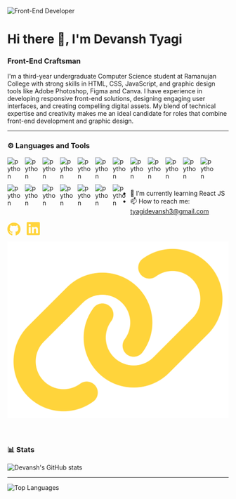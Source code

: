 ![Front-End Developer](banner.png)

# Hi there 👋, I'm Devansh Tyagi

### Front-End Craftsman

I'm a third-year undergraduate Computer Science student at Ramanujan College with strong skills in HTML, CSS, JavaScript, and graphic design tools like Adobe Photoshop, Figma and Canva. I have experience in developing responsive front-end solutions, designing engaging user interfaces, and creating compelling digital assets. My blend of technical expertise and creativity makes me an ideal candidate for roles that combine front-end development and graphic design.
<br>

---

### ⚙️ Languages and Tools

<img align="left" alt="python" width="30px" style="padding: 0px 10px 10px 0px" src="https://cdn.jsdelivr.net/gh/devicons/devicon@latest/icons/python/python-plain-wordmark.svg" />
<img align="left" alt="python" width="30px" style="padding: 0px 10px 10px 0px" src="https://cdn.jsdelivr.net/gh/devicons/devicon@latest/icons/cplusplus/cplusplus-plain.svg" />
<img align="left" alt="python" width="30px" style="padding: 0px 10px 10px 0px" src="https://cdn.jsdelivr.net/gh/devicons/devicon@latest/icons/html5/html5-plain-wordmark.svg" />
<img align="left" alt="python" width="30px" style="padding: 0px 10px 10px 0px" src="https://cdn.jsdelivr.net/gh/devicons/devicon@latest/icons/css3/css3-plain-wordmark.svg" />
<img align="left" alt="python" width="30px" style="padding: 0px 10px 10px 0px" src="https://cdn.jsdelivr.net/gh/devicons/devicon@latest/icons/javascript/javascript-plain.svg" />
<img align="left" alt="python" width="30px" style="padding: 0px 10px 10px 0px" src="https://cdn.jsdelivr.net/gh/devicons/devicon@latest/icons/php/php-original.svg" />
<img align="left" alt="python" width="30px" style="padding: 0px 10px 10px 0px" src="https://cdn.jsdelivr.net/gh/devicons/devicon@latest/icons/matplotlib/matplotlib-plain.svg" />
<img align="left" alt="python" width="30px" style="padding: 0px 10px 10px 0px"  src="https://cdn.jsdelivr.net/gh/devicons/devicon@latest/icons/jupyter/jupyter-original-wordmark.svg" />
<img align="left" alt="python" width="30px" style="padding: 0px 10px 10px 0px"src="https://cdn.jsdelivr.net/gh/devicons/devicon@latest/icons/amazonwebservices/amazonwebservices-plain-wordmark.svg" />
<img align="left" alt="python" width="30px" style="padding: 0px 10px 10px 0px" src="https://cdn.jsdelivr.net/gh/devicons/devicon@latest/icons/mysql/mysql-original-wordmark.svg" />
<img align="left" alt="python" width="30px" style="padding: 0px 10px 10px 0px" src="https://cdn.jsdelivr.net/gh/devicons/devicon@latest/icons/bun/bun-original.svg" />
<img align="left" alt="python" width="30px" style="padding: 0px 10px 10px 0px" src="https://cdn.jsdelivr.net/gh/devicons/devicon@latest/icons/canva/canva-original.svg" />
<img align="left" alt="python" width="30px" style="padding: 0px 10px 10px 0px" src="https://cdn.jsdelivr.net/gh/devicons/devicon@latest/icons/figma/figma-original.svg" />
<img align="left" alt="python" width="30px" style="padding: 0px 10px 10px 0px" src="https://cdn.jsdelivr.net/gh/devicons/devicon@latest/icons/flutter/flutter-original.svg" />
<img align="left" alt="python" width="30px" style="padding: 0px 10px 10px 0px" src="https://cdn.jsdelivr.net/gh/devicons/devicon@latest/icons/git/git-original.svg" />
<img align="left" alt="python" width="30px" style="padding: 0px 10px 10px 0px" src="https://cdn.jsdelivr.net/gh/devicons/devicon@latest/icons/linux/linux-original.svg" />
<img align="left" alt="python" width="30px" style="padding: 0px 10px 10px 0px"src="https://cdn.jsdelivr.net/gh/devicons/devicon@latest/icons/npm/npm-original-wordmark.svg" />
<img align="left" alt="python" width="30px" style="padding: 0px 10px 10px 0px"src="https://cdn.jsdelivr.net/gh/devicons/devicon@latest/icons/p5js/p5js-original.svg" />
<img align="left" alt="python" width="30px" style="padding: 0px 10px 10px 0px"  src="https://cdn.jsdelivr.net/gh/devicons/devicon@latest/icons/vscode/vscode-original.svg" />
<br>
<br>

#

- 🌱 I’m currently learning React JS
- 📫 How to reach me: tyagidevansh3@gmail.com

[<svg align="left" alt="python" width="30px" style="padding: 0px 10px 10px 0px" xmlns="http://www.w3.org/2000/svg" viewBox="0 0 496 512"><!--!Font Awesome Free 6.7.2 by @fontawesome - https://fontawesome.com License - https://fontawesome.com/license/free Copyright 2024 Fonticons, Inc.--><path fill="#FFD43B" d="M165.9 397.4c0 2-2.3 3.6-5.2 3.6-3.3 .3-5.6-1.3-5.6-3.6 0-2 2.3-3.6 5.2-3.6 3-.3 5.6 1.3 5.6 3.6zm-31.1-4.5c-.7 2 1.3 4.3 4.3 4.9 2.6 1 5.6 0 6.2-2s-1.3-4.3-4.3-5.2c-2.6-.7-5.5 .3-6.2 2.3zm44.2-1.7c-2.9 .7-4.9 2.6-4.6 4.9 .3 2 2.9 3.3 5.9 2.6 2.9-.7 4.9-2.6 4.6-4.6-.3-1.9-3-3.2-5.9-2.9zM244.8 8C106.1 8 0 113.3 0 252c0 110.9 69.8 205.8 169.5 239.2 12.8 2.3 17.3-5.6 17.3-12.1 0-6.2-.3-40.4-.3-61.4 0 0-70 15-84.7-29.8 0 0-11.4-29.1-27.8-36.6 0 0-22.9-15.7 1.6-15.4 0 0 24.9 2 38.6 25.8 21.9 38.6 58.6 27.5 72.9 20.9 2.3-16 8.8-27.1 16-33.7-55.9-6.2-112.3-14.3-112.3-110.5 0-27.5 7.6-41.3 23.6-58.9-2.6-6.5-11.1-33.3 2.6-67.9 20.9-6.5 69 27 69 27 20-5.6 41.5-8.5 62.8-8.5s42.8 2.9 62.8 8.5c0 0 48.1-33.6 69-27 13.7 34.7 5.2 61.4 2.6 67.9 16 17.7 25.8 31.5 25.8 58.9 0 96.5-58.9 104.2-114.8 110.5 9.2 7.9 17 22.9 17 46.4 0 33.7-.3 75.4-.3 83.6 0 6.5 4.6 14.4 17.3 12.1C428.2 457.8 496 362.9 496 252 496 113.3 383.5 8 244.8 8zM97.2 352.9c-1.3 1-1 3.3 .7 5.2 1.6 1.6 3.9 2.3 5.2 1 1.3-1 1-3.3-.7-5.2-1.6-1.6-3.9-2.3-5.2-1zm-10.8-8.1c-.7 1.3 .3 2.9 2.3 3.9 1.6 1 3.6 .7 4.3-.7 .7-1.3-.3-2.9-2.3-3.9-2-.6-3.6-.3-4.3 .7zm32.4 35.6c-1.6 1.3-1 4.3 1.3 6.2 2.3 2.3 5.2 2.6 6.5 1 1.3-1.3 .7-4.3-1.3-6.2-2.2-2.3-5.2-2.6-6.5-1zm-11.4-14.7c-1.6 1-1.6 3.6 0 5.9 1.6 2.3 4.3 3.3 5.6 2.3 1.6-1.3 1.6-3.9 0-6.2-1.4-2.3-4-3.3-5.6-2z"/></svg>](https://github.com/devanshtyagi26)
[<svg align="left" alt="python" width="30px" style="padding: 0px 10px 10px 0px" xmlns="http://www.w3.org/2000/svg" viewBox="0 0 448 512"><!--!Font Awesome Free 6.7.2 by @fontawesome - https://fontawesome.com License - https://fontawesome.com/license/free Copyright 2024 Fonticons, Inc.--><path fill="#FFD43B" d="M416 32H31.9C14.3 32 0 46.5 0 64.3v383.4C0 465.5 14.3 480 31.9 480H416c17.6 0 32-14.5 32-32.3V64.3c0-17.8-14.4-32.3-32-32.3zM135.4 416H69V202.2h66.5V416zm-33.2-243c-21.3 0-38.5-17.3-38.5-38.5S80.9 96 102.2 96c21.2 0 38.5 17.3 38.5 38.5 0 21.3-17.2 38.5-38.5 38.5zm282.1 243h-66.4V312c0-24.8-.5-56.7-34.5-56.7-34.6 0-39.9 27-39.9 54.9V416h-66.4V202.2h63.7v29.2h.9c8.9-16.8 30.6-34.5 62.9-34.5 67.2 0 79.7 44.3 79.7 101.9V416z"/></svg>](https://www.linkedin.com/in/tyagi-devansh/)
[<img src="link.svg" />](https://devanshtyagi26.github.io/myportfolio/)
<br>
<br>

#

### 📊 Stats

![Devansh's GitHub stats](https://github-readme-stats.vercel.app/api?username=devanshtyagi26&show_icons=true&theme=radical)

<!-- ![GitHub Streak](https://streak-stats.demolab.com?user=devanshtyagi26&theme=gruvbox&border_radius=4.5) -->

---

![Top Languages](https://github-readme-stats.vercel.app/api/top-langs/?username=devanshtyagi26&theme=dark&hide_border=false&include_all_commits=false&count_private=false&layout=compact)

